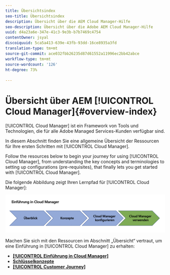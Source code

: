 ```yaml
---
title: Übersichtsindex
seo-title: Übersichtsindex
description: Übersicht über die AEM Cloud Manager-Hilfe
seo-description: Übersicht über die Adobe AEM Cloud Manager-Hilfe
uuid: d4a23a6e-347e-41c3-9e3b-b7b7469c4754
contentOwner: jsyal
discoiquuid: 5ca5a413-639e-43fb-93dd-16ce8935a3fd
translation-type: tm+mt
source-git-commit: ace032fbb26235d87d61552a11996ec2bb42abce
workflow-type: tm+mt
source-wordcount: '126'
ht-degree: 73%

---
```



# Übersicht über AEM [!UICONTROL Cloud Manager]{#overview-index}

[!UICONTROL Cloud Manager] ist ein Framework von Tools und Technologien, die für alle Adobe Managed Services-Kunden verfügbar sind.

In diesem Abschnitt finden Sie eine allgemeine Übersicht der Ressourcen für Ihre ersten Schritten mit [!UICONTROL Cloud Manager].

Follow the resources below to begin your journey for using [!UICONTROL Cloud Manager], from understanding the key concepts and terminologies to setting up configurations (pre-requisites), that finally lets you get started with [!UICONTROL Cloud Manager].

Die folgende Abbildung zeigt Ihren Lernpfad für [!UICONTROL Cloud Manager]:

![](assets/screen_shot_2018-05-04at94510pm.png)

Machen Sie sich mit den Ressourcen im Abschnitt „Übersicht“ vertraut, um eine Einführung in [!UICONTROL Cloud Manager] zu erhalten:

* **[[!UICONTROL Einführung in Cloud Manager]](introduction-to-cloud-manager.md)**
* **[Schlüsselkonzepte](key-concepts.md)**
* **[[!UICONTROL Customer Journey]](customer-journey.md)**

